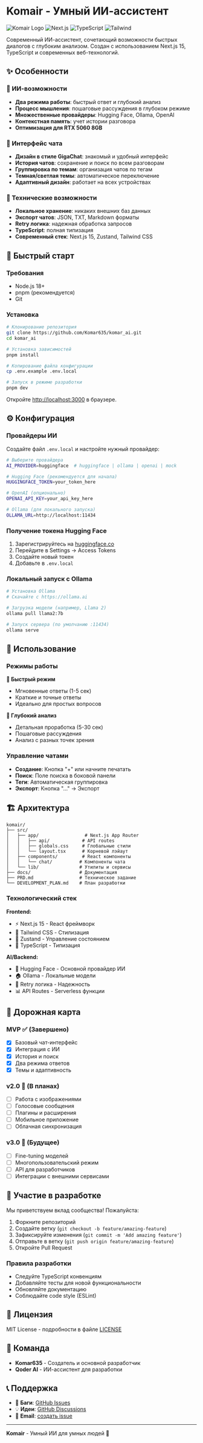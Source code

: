 # Komair - Умный ИИ-ассистент

![Komair Logo](https://img.shields.io/badge/Komair-AI%20Assistant-blue?style=for-the-badge)
![Next.js](https://img.shields.io/badge/Next.js-15-black?style=flat-square&logo=next.js)
![TypeScript](https://img.shields.io/badge/TypeScript-5.2-blue?style=flat-square&logo=typescript)
![Tailwind](https://img.shields.io/badge/Tailwind-3.3-38B2AC?style=flat-square&logo=tailwind-css)

Современный ИИ-ассистент, сочетающий возможности быстрых диалогов с глубоким анализом. Создан с использованием Next.js 15, TypeScript и современных веб-технологий.

## ✨ Особенности

### 🤖 ИИ-возможности
- **Два режима работы**: быстрый ответ и глубокий анализ
- **Процесс мышления**: пошаговые рассуждения в глубоком режиме
- **Множественные провайдеры**: Hugging Face, Ollama, OpenAI
- **Контекстная память**: учет истории разговора
- **Оптимизация для RTX 5060 8GB**

### 💬 Интерфейс чата
- **Дизайн в стиле GigaChat**: знакомый и удобный интерфейс
- **История чатов**: сохранение и поиск по всем разговорам
- **Группировка по темам**: организация чатов по тегам
- **Темная/светлая темы**: автоматическое переключение
- **Адаптивный дизайн**: работает на всех устройствах

### 🔧 Технические возможности
- **Локальное хранение**: никаких внешних баз данных
- **Экспорт чатов**: JSON, TXT, Markdown форматы
- **Retry логика**: надежная обработка запросов
- **TypeScript**: полная типизация
- **Современный стек**: Next.js 15, Zustand, Tailwind CSS

## 🚀 Быстрый старт

### Требования
- Node.js 18+ 
- pnpm (рекомендуется)
- Git

### Установка

```bash
# Клонирование репозитория
git clone https://github.com/Komar635/komar_ai.git
cd komar_ai

# Установка зависимостей
pnpm install

# Копирование файла конфигурации
cp .env.example .env.local

# Запуск в режиме разработки
pnpm dev
```

Откройте [http://localhost:3000](http://localhost:3000) в браузере.

## ⚙️ Конфигурация

### Провайдеры ИИ

Создайте файл `.env.local` и настройте нужный провайдер:

```bash
# Выберите провайдера
AI_PROVIDER=huggingface  # huggingface | ollama | openai | mock

# Hugging Face (рекомендуется для начала)
HUGGINGFACE_TOKEN=your_token_here

# OpenAI (опционально)
OPENAI_API_KEY=your_api_key_here

# Ollama (для локального запуска)
OLLAMA_URL=http://localhost:11434
```

### Получение токена Hugging Face

1. Зарегистрируйтесь на [huggingface.co](https://huggingface.co)
2. Перейдите в Settings → Access Tokens
3. Создайте новый токен
4. Добавьте в `.env.local`

### Локальный запуск с Ollama

```bash
# Установка Ollama
# Скачайте с https://ollama.ai

# Загрузка модели (например, Llama 2)
ollama pull llama2:7b

# Запуск сервера (по умолчанию :11434)
ollama serve
```

## 📱 Использование

### Режимы работы

**🚀 Быстрый режим**
- Мгновенные ответы (1-5 сек)
- Краткие и точные ответы
- Идеально для простых вопросов

**🧠 Глубокий анализ**
- Детальная проработка (5-30 сек)
- Пошаговые рассуждения
- Анализ с разных точек зрения

### Управление чатами

- **Создание**: Кнопка "+" или начните печатать
- **Поиск**: Поле поиска в боковой панели
- **Теги**: Автоматическая группировка
- **Экспорт**: Кнопка "..." → Экспорт

## 🏗️ Архитектура

```
komair/
├── src/
│   ├── app/                 # Next.js App Router
│   │   ├── api/            # API routes
│   │   ├── globals.css     # Глобальные стили
│   │   └── layout.tsx      # Корневой лэйаут
│   ├── components/         # React компоненты
│   │   └── chat/          # Компоненты чата
│   └── lib/               # Утилиты и сервисы
├── docs/                  # Документация
├── PRD.md                 # Техническое задание
└── DEVELOPMENT_PLAN.md    # План разработки
```

### Технологический стек

**Frontend:**
- ⚡ Next.js 15 - React фреймворк
- 🎨 Tailwind CSS - Стилизация
- 🧠 Zustand - Управление состоянием
- 📝 TypeScript - Типизация

**AI/Backend:**
- 🤖 Hugging Face - Основной провайдер ИИ
- 🏠 Ollama - Локальные модели
- 🔄 Retry логика - Надежность
- 📊 API Routes - Serverless функции

## 🎯 Дорожная карта

### MVP ✅ (Завершено)
- [x] Базовый чат-интерфейс
- [x] Интеграция с ИИ
- [x] История и поиск
- [x] Два режима ответов
- [x] Темы и адаптивность

### v2.0 🚧 (В планах)
- [ ] Работа с изображениями
- [ ] Голосовые сообщения
- [ ] Плагины и расширения
- [ ] Мобильное приложение
- [ ] Облачная синхронизация

### v3.0 🔮 (Будущее)
- [ ] Fine-tuning моделей
- [ ] Многопользовательский режим
- [ ] API для разработчиков
- [ ] Интеграции с внешними сервисами

## 🤝 Участие в разработке

Мы приветствуем вклад сообщества! Пожалуйста:

1. Форкните репозиторий
2. Создайте ветку (`git checkout -b feature/amazing-feature`)
3. Зафиксируйте изменения (`git commit -m 'Add amazing feature'`)
4. Отправьте в ветку (`git push origin feature/amazing-feature`)
5. Откройте Pull Request

### Правила разработки

- Следуйте TypeScript конвенциям
- Добавляйте тесты для новой функциональности
- Обновляйте документацию
- Соблюдайте code style (ESLint)

## 📄 Лицензия

MIT License - подробности в файле [LICENSE](LICENSE)

## 👥 Команда

- **Komar635** - Создатель и основной разработчик
- **Qoder AI** - ИИ-ассистент для разработки

## 📞 Поддержка

- 🐛 **Баги**: [GitHub Issues](https://github.com/Komar635/komar_ai/issues)
- 💡 **Идеи**: [GitHub Discussions](https://github.com/Komar635/komar_ai/discussions)
- 📧 **Email**: [создать issue](https://github.com/Komar635/komar_ai/issues/new)

---

**Komair** - Умный ИИ для умных людей 🚀